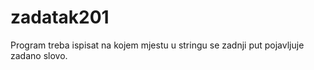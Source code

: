 # zadatak201
Program treba ispisat na kojem mjestu u stringu se zadnji put pojavljuje zadano slovo.
